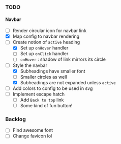 ### TODO

#### Navbar

- [ ] Render circular icon for navbar link
- [x] Map config to navbar rendering
- [ ] Create notion of `active` heading
  - [x] Set up `onHover` handler
  - [ ] Set up `onClick` handler
  - [ ] `onHover` : shadow of link mirrors its circle
- [ ] Style the navbar
  - [x] Subheadings have smaller font
  - [ ] Smaller circles as well
  - [x] Subheadings are not expanded unless `active`
- [ ] Add colors to config to be used in svg
- [ ] Implement escape hatch
  - [ ] Add `Back to top` link
  - [ ] Some kind of fun button!

### Backlog

- [ ] Find awesome font
- [ ] Change favicon lol
